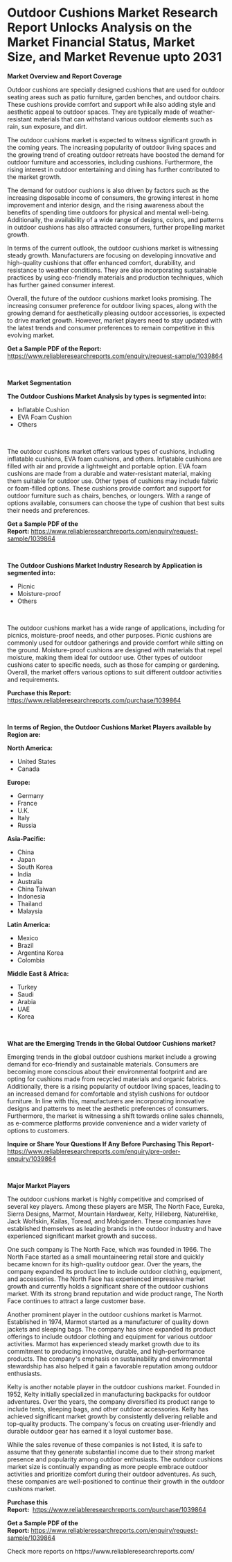 <p><h1>Outdoor Cushions Market Research Report Unlocks Analysis on the Market Financial Status, Market Size, and Market Revenue upto 2031</h1></p><p><strong>Market Overview and Report Coverage</strong></p>
<p><p>Outdoor cushions are specially designed cushions that are used for outdoor seating areas such as patio furniture, garden benches, and outdoor chairs. These cushions provide comfort and support while also adding style and aesthetic appeal to outdoor spaces. They are typically made of weather-resistant materials that can withstand various outdoor elements such as rain, sun exposure, and dirt.</p><p>The outdoor cushions market is expected to witness significant growth in the coming years. The increasing popularity of outdoor living spaces and the growing trend of creating outdoor retreats have boosted the demand for outdoor furniture and accessories, including cushions. Furthermore, the rising interest in outdoor entertaining and dining has further contributed to the market growth.</p><p>The demand for outdoor cushions is also driven by factors such as the increasing disposable income of consumers, the growing interest in home improvement and interior design, and the rising awareness about the benefits of spending time outdoors for physical and mental well-being. Additionally, the availability of a wide range of designs, colors, and patterns in outdoor cushions has also attracted consumers, further propelling market growth.</p><p>In terms of the current outlook, the outdoor cushions market is witnessing steady growth. Manufacturers are focusing on developing innovative and high-quality cushions that offer enhanced comfort, durability, and resistance to weather conditions. They are also incorporating sustainable practices by using eco-friendly materials and production techniques, which has further gained consumer interest.</p><p>Overall, the future of the outdoor cushions market looks promising. The increasing consumer preference for outdoor living spaces, along with the growing demand for aesthetically pleasing outdoor accessories, is expected to drive market growth. However, market players need to stay updated with the latest trends and consumer preferences to remain competitive in this evolving market.</p></p>
<p><strong>Get a Sample PDF of the Report:</strong> <a href="https://www.reliableresearchreports.com/enquiry/request-sample/1039864">https://www.reliableresearchreports.com/enquiry/request-sample/1039864</a></p>
<p>&nbsp;</p>
<p><strong>Market Segmentation</strong></p>
<p><strong>The Outdoor Cushions Market Analysis by types is segmented into:</strong></p>
<p><ul><li>Inflatable Cushion</li><li>EVA Foam Cushion</li><li>Others</li></ul></p>
<p>&nbsp;</p>
<p><p>The outdoor cushions market offers various types of cushions, including inflatable cushions, EVA foam cushions, and others. Inflatable cushions are filled with air and provide a lightweight and portable option. EVA foam cushions are made from a durable and water-resistant material, making them suitable for outdoor use. Other types of cushions may include fabric or foam-filled options. These cushions provide comfort and support for outdoor furniture such as chairs, benches, or loungers. With a range of options available, consumers can choose the type of cushion that best suits their needs and preferences.</p></p>
<p><strong>Get a Sample PDF of the Report:</strong>&nbsp;<a href="https://www.reliableresearchreports.com/enquiry/request-sample/1039864">https://www.reliableresearchreports.com/enquiry/request-sample/1039864</a></p>
<p>&nbsp;</p>
<p><strong>The Outdoor Cushions Market Industry Research by Application is segmented into:</strong></p>
<p><ul><li>Picnic</li><li>Moisture-proof</li><li>Others</li></ul></p>
<p>&nbsp;</p>
<p><p>The outdoor cushions market has a wide range of applications, including for picnics, moisture-proof needs, and other purposes. Picnic cushions are commonly used for outdoor gatherings and provide comfort while sitting on the ground. Moisture-proof cushions are designed with materials that repel moisture, making them ideal for outdoor use. Other types of outdoor cushions cater to specific needs, such as those for camping or gardening. Overall, the market offers various options to suit different outdoor activities and requirements.</p></p>
<p><strong>Purchase this Report:</strong>&nbsp; <a href="https://www.reliableresearchreports.com/purchase/1039864">https://www.reliableresearchreports.com/purchase/1039864</a></p>
<p>&nbsp;</p>
<p><strong>In terms of Region, the Outdoor Cushions Market Players available by Region are:</strong></p>
<p>
    <p> <strong> North America: </strong>
        <ul>
            <li>United States</li>
            <li>Canada</li>
        </ul>
        </p> 
    <p> <strong> Europe: </strong>
        <ul>
            <li>Germany</li>
            <li>France</li>
            <li>U.K.</li>
            <li>Italy</li>
            <li>Russia</li>
        </ul>
        </p> 
    <p> <strong> Asia-Pacific: </strong>
        <ul>
            <li>China</li>
            <li>Japan</li>
            <li>South Korea</li>
            <li>India</li>
            <li>Australia</li>
            <li>China Taiwan</li>
            <li>Indonesia</li>
            <li>Thailand</li>
            <li>Malaysia</li>
        </ul>
        </p> 
    <p> <strong> Latin America: </strong>
        <ul>
            <li>Mexico</li>
            <li>Brazil</li>
            <li>Argentina Korea</li>
            <li>Colombia</li>
        </ul>
        </p> 
    <p> <strong> Middle East & Africa: </strong>
        <ul>
            <li>Turkey</li>
            <li>Saudi</li>
            <li>Arabia</li>
            <li>UAE</li>
            <li>Korea</li>
        </ul>
    </p>
    </p>
<p>&nbsp;</p>
<p><strong>What are the Emerging Trends in the Global Outdoor Cushions market?</strong></p>
<p><p>Emerging trends in the global outdoor cushions market include a growing demand for eco-friendly and sustainable materials. Consumers are becoming more conscious about their environmental footprint and are opting for cushions made from recycled materials and organic fabrics. Additionally, there is a rising popularity of outdoor living spaces, leading to an increased demand for comfortable and stylish cushions for outdoor furniture. In line with this, manufacturers are incorporating innovative designs and patterns to meet the aesthetic preferences of consumers. Furthermore, the market is witnessing a shift towards online sales channels, as e-commerce platforms provide convenience and a wider variety of options to customers.</p></p>
<p><strong>Inquire or Share Your Questions If Any Before Purchasing This Report</strong>- <a href="https://www.reliableresearchreports.com/enquiry/pre-order-enquiry/1039864">https://www.reliableresearchreports.com/enquiry/pre-order-enquiry/1039864</a></p>
<p>&nbsp;</p>
<p><strong>Major Market Players</strong></p>
<p><p>The outdoor cushions market is highly competitive and comprised of several key players. Among these players are MSR, The North Face, Eureka, Sierra Designs, Marmot, Mountain Hardwear, Kelty, Hilleberg, NatureHike, Jack Wolfskin, Kailas, Toread, and Mobigarden. These companies have established themselves as leading brands in the outdoor industry and have experienced significant market growth and success.</p><p>One such company is The North Face, which was founded in 1966. The North Face started as a small mountaineering retail store and quickly became known for its high-quality outdoor gear. Over the years, the company expanded its product line to include outdoor clothing, equipment, and accessories. The North Face has experienced impressive market growth and currently holds a significant share of the outdoor cushions market. With its strong brand reputation and wide product range, The North Face continues to attract a large customer base.</p><p>Another prominent player in the outdoor cushions market is Marmot. Established in 1974, Marmot started as a manufacturer of quality down jackets and sleeping bags. The company has since expanded its product offerings to include outdoor clothing and equipment for various outdoor activities. Marmot has experienced steady market growth due to its commitment to producing innovative, durable, and high-performance products. The company's emphasis on sustainability and environmental stewardship has also helped it gain a favorable reputation among outdoor enthusiasts.</p><p>Kelty is another notable player in the outdoor cushions market. Founded in 1952, Kelty initially specialized in manufacturing backpacks for outdoor adventures. Over the years, the company diversified its product range to include tents, sleeping bags, and other outdoor accessories. Kelty has achieved significant market growth by consistently delivering reliable and top-quality products. The company's focus on creating user-friendly and durable outdoor gear has earned it a loyal customer base.</p><p>While the sales revenue of these companies is not listed, it is safe to assume that they generate substantial income due to their strong market presence and popularity among outdoor enthusiasts. The outdoor cushions market size is continually expanding as more people embrace outdoor activities and prioritize comfort during their outdoor adventures. As such, these companies are well-positioned to continue their growth in the outdoor cushions market.</p></p>
<p><strong>Purchase this Report:</strong>&nbsp;&nbsp;<a href="https://www.reliableresearchreports.com/purchase/1039864">https://www.reliableresearchreports.com/purchase/1039864</a></p>
<p></p>
<p><strong>Get a Sample PDF of the Report:</strong>&nbsp;<a href="https://www.reliableresearchreports.com/enquiry/request-sample/1039864">https://www.reliableresearchreports.com/enquiry/request-sample/1039864</a></p>
<p>Check more reports on https://www.reliableresearchreports.com/</p>